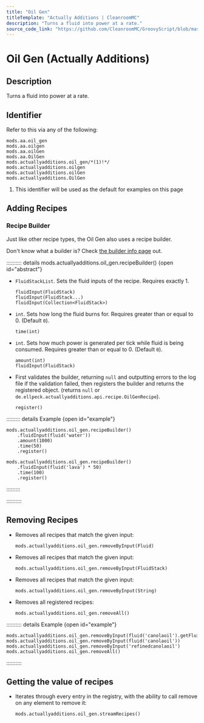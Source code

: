 ```yaml
---
title: "Oil Gen"
titleTemplate: "Actually Additions | CleanroomMC"
description: "Turns a fluid into power at a rate."
source_code_link: "https://github.com/CleanroomMC/GroovyScript/blob/master/src/main/java/com/cleanroommc/groovyscript/compat/mods/actuallyadditions/OilGen.java"
---
```


# Oil Gen (Actually Additions)

## Description

Turns a fluid into power at a rate.

## Identifier

Refer to this via any of the following:

```groovy:no-line-numbers {5}
mods.aa.oil_gen
mods.aa.oilgen
mods.aa.oilGen
mods.aa.OilGen
mods.actuallyadditions.oil_gen/*(1)!*/
mods.actuallyadditions.oilgen
mods.actuallyadditions.oilGen
mods.actuallyadditions.OilGen
```

1. This identifier will be used as the default for examples on this page

## Adding Recipes

### Recipe Builder

Just like other recipe types, the Oil Gen also uses a recipe builder.

Don't know what a builder is? Check [the builder info page](../../../groovy/builder.md) out.

:::::::::: details mods.actuallyadditions.oil_gen.recipeBuilder() {open id="abstract"}
- `FluidStackList`. Sets the fluid inputs of the recipe. Requires exactly 1.

    ```groovy:no-line-numbers
    fluidInput(FluidStack)
    fluidInput(FluidStack...)
    fluidInput(Collection<FluidStack>)
    ```

- `int`. Sets how long the fluid burns for. Requires greater than or equal to 0. (Default `0`).

    ```groovy:no-line-numbers
    time(int)
    ```

- `int`. Sets how much power is generated per tick while fluid is being consumed. Requires greater than or equal to 0. (Default `0`).

    ```groovy:no-line-numbers
    amount(int)
    fluidInput(FluidStack)
    ```

- First validates the builder, returning `null` and outputting errors to the log file if the validation failed, then registers the builder and returns the registered object. (returns `null` or `de.ellpeck.actuallyadditions.api.recipe.OilGenRecipe`).

    ```groovy:no-line-numbers
    register()
    ```

::::::::: details Example {open id="example"}
```groovy:no-line-numbers
mods.actuallyadditions.oil_gen.recipeBuilder()
    .fluidInput(fluid('water'))
    .amount(1000)
    .time(50)
    .register()

mods.actuallyadditions.oil_gen.recipeBuilder()
    .fluidInput(fluid('lava') * 50)
    .time(100)
    .register()
```

:::::::::

::::::::::

## Removing Recipes

- Removes all recipes that match the given input:

    ```groovy:no-line-numbers
    mods.actuallyadditions.oil_gen.removeByInput(Fluid)
    ```

- Removes all recipes that match the given input:

    ```groovy:no-line-numbers
    mods.actuallyadditions.oil_gen.removeByInput(FluidStack)
    ```

- Removes all recipes that match the given input:

    ```groovy:no-line-numbers
    mods.actuallyadditions.oil_gen.removeByInput(String)
    ```

- Removes all registered recipes:

    ```groovy:no-line-numbers
    mods.actuallyadditions.oil_gen.removeAll()
    ```

:::::::::: details Example {open id="example"}
```groovy:no-line-numbers
mods.actuallyadditions.oil_gen.removeByInput(fluid('canolaoil').getFluid())
mods.actuallyadditions.oil_gen.removeByInput(fluid('canolaoil'))
mods.actuallyadditions.oil_gen.removeByInput('refinedcanolaoil')
mods.actuallyadditions.oil_gen.removeAll()
```

::::::::::

## Getting the value of recipes

- Iterates through every entry in the registry, with the ability to call remove on any element to remove it:

    ```groovy:no-line-numbers
    mods.actuallyadditions.oil_gen.streamRecipes()
    ```

